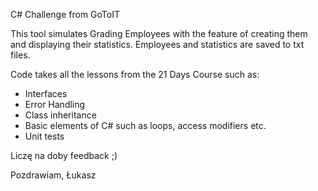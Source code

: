 C# Challenge from GoToIT

This tool simulates Grading Employees with the feature of creating them and displaying their statistics.
Employees and statistics are saved to txt files.

Code takes all the lessons from the 21 Days Course such as:
- Interfaces
- Error Handling
- Class inheritance
- Basic elements of C# such as loops, access modifiers etc.
- Unit tests

Liczę na doby feedback ;)

Pozdrawiam,
Łukasz
